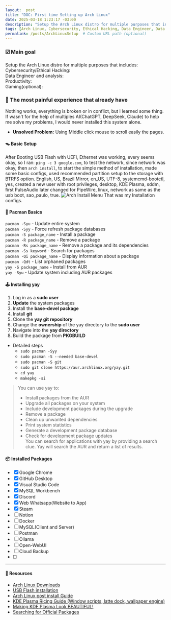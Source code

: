 ```yaml
---
layout:  post
title: "DOC: First time Setting up Arch Linux"
date: 2025-03-18 1:23:17 -03:00
description: "Setup the Arch Linux distro for multiple purposes that includes: Cybersecurity/Ethical Hacking, Data Engineer and analysis, Productivity and Gaming(optional)"
tags: [Arch Linux, Cybersecurity, Ethical Hacking, Data Engineer, Data Analysis, Productivity, Gaming, Coding]
permalink: /posts/ArchLinuxSetup  # Custom URL path (optional)
---
```



### ☑️ Main goal
Setup the Arch Linux distro for multiple purposes that includes:  
Cybersecurity/Ethical Hacking:  
Data Engineer and analysis:  
Productivity:  
Gaming(optional):  


### 💢 The most painful experience that already have
Nothing works, everything is broken or in conflict, but I learned some thing.
If wasn't for the help of multiples AI(ChatGPT, DeepSeek, Claude) to help me solve my problems, I would never installed this system alone. 
- **Unsolved Problem:** Using Middle click mouse to scroll easily the pages.
#### 🪤 Basic Setup
After Booting USB Flash with UEFI, Ethernet was working, every seems okay, so I ran: `ping -c 3 google.com`, to test the network, since network was okay, then `arch install`, to start the simple method of installation, made some basic configs, used recommended partition setup to the storage with BTRFS option. English, US, Brazil Mirror, en_US, UTF-8, systemcmd-bootctl, yes, created a new user with root privileges, desktop, KDE Plasma, sddm, first PulseAudio later changed for PipeWire, linux, network as same as the usb boot, sao_paulo, true. 
![Arch Install Menu](https://diolinux.com.br/wp-content/uploads/2022/11/instalar-o-arch-linux-menu-inicial-padrao-760x569.jpg)
That was my Installation configs.

#### 👾 Pacman Basics
`pacman -Syu` - Update entire system  
`pacman -Syy` - Force refresh package databases  
`pacman -S package_name` - Install a package  
`pacman -R package_name` - Remove a package  
`pacman -Rs package_name` - Remove a package and its dependencies   
`pacman -Ss keyword` - Search for packages  
`pacman -Qi package_name` - Display information about a package  
`pacman -Qdt` - List orphaned packages  
`yay -S package_name` - Install from AUR  
`yay -Syu` - Update system including AUR packages  

#### 🕹️ Installing yay
1. Log in as a **sudo user**
2. **Update** the system packages
3. Install the **base-devel package**
4. Install **git**
5. Clone the **yay git repository**
6. Change the **ownership** of the yay directory to the **sudo user**
7. Navigate into the **yay directory**
8. Build the package from **PKGBUILD**
- Detailed steps 
    - `sudo pacman -Syy`
    - `sudo pacman -S --needed base-devel`
    - `sudo pacman -S git`
    - `sudo git clone https://aur.archlinux.org/yay.git`
    - `cd yay`
    - `makepkg -si`

> You can use yay to: 
> - Install packages from the AUR
> - Upgrade all packages on your system
> - Include development packages during the upgrade
> - Remove a package
> - Clean up unwanted dependencies
> - Print system statistics
> - Generate a development package database
> - Check for development package updates  
You can search for applications with yay by providing a search clue. Yay will search the AUR and return a list of results.

#### 📦 Installed Packages
- [X] Google Chrome
- [X] GitHub Desktop
- [X] Visual Studio Code
- [X] MySQL Workbench
- [X] Discord
- [X] Web Whatsapp(Website to App)
- [X] Steam
- [ ] Notion
- [ ] Docker
- [ ] MySQL(Client and Server)
- [ ] Postman
- [ ] Ollama
- [ ] Open-WebUI
- [ ] Cloud Backup
- [ ] 
---
#### 📂 Resources
- [Arch Linux Downloads](https://archlinux.org/download/)  
- [USB Flash installation](https://wiki.archlinux.org/title/USB_flash_installation_medium#In_Windows)  
- [Arch Linux post install Guide](https://youtu.be/YPrhIfm3VJs)  
- [KDE Plasma Ricing Guide (Window scripts, latte dock, wallpaper engine)](https://youtu.be/7tWTagDykiI)  
- [Making KDE Plasma Look BEAUTIFUL!](https://youtu.be/R6C-RNhHMrE?si=V6BB8StbT7vvufqT)  
- [Searching for Official Packages](https://archlinux.org/)